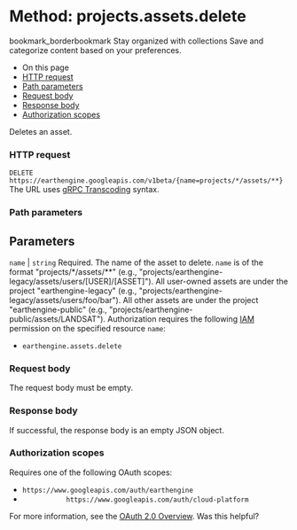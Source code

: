  
#  Method: projects.assets.delete
bookmark_borderbookmark Stay organized with collections  Save and categorize content based on your preferences.
  * On this page
  * [HTTP request](https://developers.google.com/earth-engine/reference/rest/v1beta/projects.assets/delete#http-request)
  * [Path parameters](https://developers.google.com/earth-engine/reference/rest/v1beta/projects.assets/delete#path-parameters)
  * [Request body](https://developers.google.com/earth-engine/reference/rest/v1beta/projects.assets/delete#request-body)
  * [Response body](https://developers.google.com/earth-engine/reference/rest/v1beta/projects.assets/delete#response-body)
  * [Authorization scopes](https://developers.google.com/earth-engine/reference/rest/v1beta/projects.assets/delete#authorization-scopes)


Deletes an asset.
### HTTP request
`DELETE https://earthengine.googleapis.com/v1beta/{name=projects/*/assets/**}`
The URL uses [gRPC Transcoding](https://google.aip.dev/127) syntax.
### Path parameters
Parameters  
---  
`name` |  `string` Required. The name of the asset to delete. `name` is of the format "projects/*/assets/**" (e.g., "projects/earthengine-legacy/assets/users/[USER]/[ASSET]"). All user-owned assets are under the project "earthengine-legacy" (e.g., "projects/earthengine-legacy/assets/users/foo/bar"). All other assets are under the project "earthengine-public" (e.g., "projects/earthengine-public/assets/LANDSAT"). Authorization requires the following [IAM](https://cloud.google.com/iam/docs/) permission on the specified resource `name`:
  * `earthengine.assets.delete`

  
### Request body
The request body must be empty.
### Response body
If successful, the response body is an empty JSON object.
### Authorization scopes
Requires one of the following OAuth scopes:
  * `https://www.googleapis.com/auth/earthengine`
  * `           https://www.googleapis.com/auth/cloud-platform`


For more information, see the [OAuth 2.0 Overview](https://developers.google.com/identity/protocols/OAuth2).
Was this helpful?
